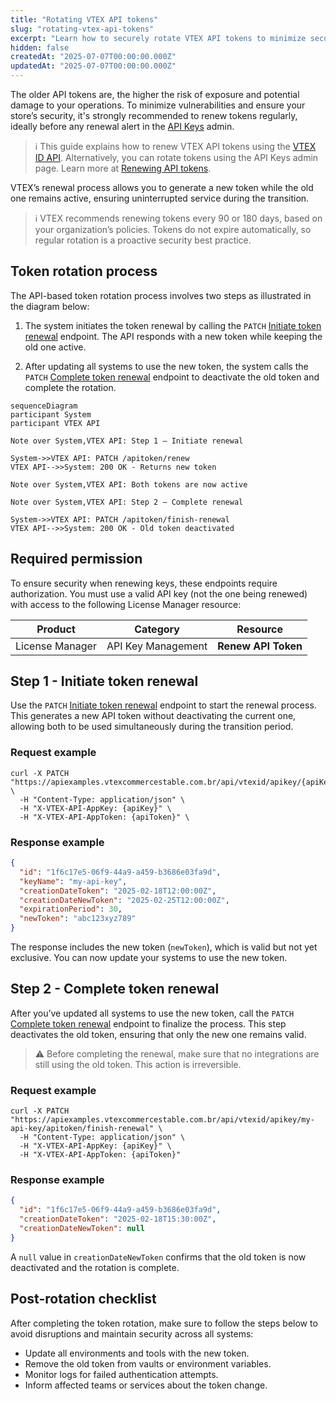 ```yaml
---
title: "Rotating VTEX API tokens"
slug: "rotating-vtex-api-tokens"
excerpt: "Learn how to securely rotate VTEX API tokens to minimize security risks and ensure uninterrupted service."
hidden: false
createdAt: "2025-07-07T00:00:00.000Z"
updatedAt: "2025-07-07T00:00:00.000Z"
---
```


The older API tokens are, the higher the risk of exposure and potential damage to your operations. To minimize vulnerabilities and ensure your store’s security, it's strongly recommended to renew tokens regularly, ideally before any renewal alert in the [API Keys](https://help.vtex.com/tutorial/api-keys--4bFEmcHXgpNksoePchZyy6) admin.

>ℹ️ This guide explains how to renew VTEX API tokens using the [VTEX ID API](https://developers.vtex.com/docs/api-reference/vtex-id-api). Alternatively, you can rotate tokens using the API Keys admin page. Learn more at [Renewing API tokens](https://help.vtex.com/en/tutorial/renewing-api-tokens--7r4AzptYjXErGHadg9LnJ3).

VTEX’s renewal process allows you to generate a new token while the old one remains active, ensuring uninterrupted service during the transition.

>ℹ️ VTEX recommends renewing tokens every 90 or 180 days, based on your organization’s policies. Tokens do not expire automatically, so regular rotation is a proactive security best practice.

## Token rotation process

The API-based token rotation process involves two steps as illustrated in the diagram below:

1. The system initiates the token renewal by calling the `PATCH` [Initiate token renewal](https://developers.vtex.com/docs/api-reference/vtex-id-api#patch-/api/vtexid/apikey/-apiKey-/apitoken/renew) endpoint. The API responds with a new token while keeping the old one active.

2. After updating all systems to use the new token, the system calls the `PATCH` [Complete token renewal](https://developers.vtex.com/docs/api-reference/vtex-id-api#patch-/api/vtexid/apikey/-apiKey-/apitoken/finish-renewal) endpoint to deactivate the old token and complete the rotation.

```mermaid
sequenceDiagram
participant System
participant VTEX API

Note over System,VTEX API: Step 1 – Initiate renewal

System->>VTEX API: PATCH /apitoken/renew
VTEX API-->>System: 200 OK - Returns new token

Note over System,VTEX API: Both tokens are now active

Note over System,VTEX API: Step 2 – Complete renewal

System->>VTEX API: PATCH /apitoken/finish-renewal
VTEX API-->>System: 200 OK - Old token deactivated
``` 

## Required permission

To ensure security when renewing keys, these endpoints require authorization. You must use a valid API key (not the one being renewed) with access to the following License Manager resource:

| Product | Category | Resource |
| ----- | ----- | ----- |
| License Manager | API Key Management | **Renew API Token** |

## Step 1 - Initiate token renewal

Use the `PATCH` [Initiate token renewal](https://developers.vtex.com/docs/api-reference/vtex-id-api#patch-/api/vtexid/apikey/-apiKey-/apitoken/renew) endpoint to start the renewal process. This generates a new API token without deactivating the current one, allowing both to be used simultaneously during the transition period.

### Request example

```shell
curl -X PATCH "https://apiexamples.vtexcommercestable.com.br/api/vtexid/apikey/{apiKey}/apitoken/renew" \
  -H "Content-Type: application/json" \
  -H "X-VTEX-API-AppKey: {apiKey}" \
  -H "X-VTEX-API-AppToken: {apiToken}" \
```

### Response example

```json
{
  "id": "1f6c17e5-06f9-44a9-a459-b3686e03fa9d",
  "keyName": "my-api-key",
  "creationDateToken": "2025-02-18T12:00:00Z",
  "creationDateNewToken": "2025-02-25T12:00:00Z",
  "expirationPeriod": 30,
  "newToken": "abc123xyz789"
}
```

The response includes the new token (`newToken`), which is valid but not yet exclusive. You can now update your systems to use the new token.

## Step 2 - Complete token renewal

After you’ve updated all systems to use the new token, call the `PATCH` [Complete token renewal](https://developers.vtex.com/docs/api-reference/vtex-id-api#patch-/api/vtexid/apikey/-apiKey-/apitoken/finish-renewal) endpoint to finalize the process. This step deactivates the old token, ensuring that only the new one remains valid.

>⚠️ Before completing the renewal, make sure that no integrations are still using the old token. This action is irreversible.

### Request example

```shell
curl -X PATCH "https://apiexamples.vtexcommercestable.com.br/api/vtexid/apikey/my-api-key/apitoken/finish-renewal" \
  -H "Content-Type: application/json" \
  -H "X-VTEX-API-AppKey: {apiKey}" \
  -H "X-VTEX-API-AppToken: {apiToken}"
```

### Response example

```json
{
  "id": "1f6c17e5-06f9-44a9-a459-b3686e03fa9d",
  "creationDateToken": "2025-02-18T15:30:00Z",
  "creationDateNewToken": null
}
```

A `null` value in `creationDateNewToken` confirms that the old token is now deactivated and the rotation is complete.

## Post-rotation checklist

After completing the token rotation, make sure to follow the steps below to avoid disruptions and maintain security across all systems:

* Update all environments and tools with the new token.
* Remove the old token from vaults or environment variables.
* Monitor logs for failed authentication attempts.
* Inform affected teams or services about the token change.
